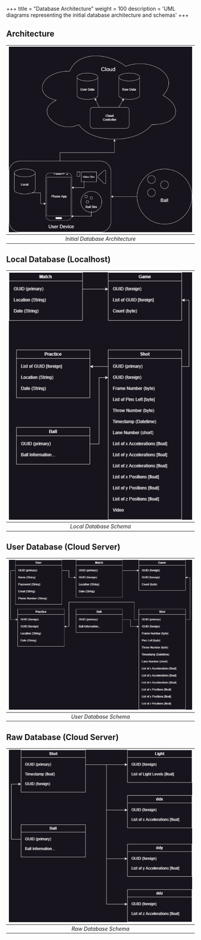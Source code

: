 +++
title = "Database Architecture"
weight = 100
description = 'UML diagrams representing the initial database architecture and schemas'
+++

## Architecture
| ![Initial Database Architecture](Architecture.png?width=35vw&lightbox=false) | 
|:--:| 
| *Initial Database Architecture* |


## Local Database (Localhost)
| ![Local Database](LocalDB.png?width=30vw&lightbox=false) | 
|:--:| 
| *Local Database Schema* |


## User Database (Cloud Server)
| ![User Database](UserDB.png?width=30vw&lightbox=false) | 
|:--:| 
| *User Database Schema* |


## Raw Database (Cloud Server)
| ![Raw Database](RawDB.png?width=30vw&lightbox=false) | 
|:--:| 
| *Raw Database Schema* |